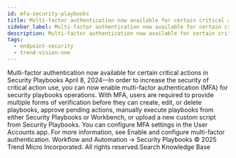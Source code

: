 ```yaml
---
id: mfa-security-playbooks
title: Multi-factor authentication now available for certain critical actions in Security Playbooks
sidebar_label: Multi-factor authentication now available for certain critical actions in Security Playbooks
description: Multi-factor authentication now available for certain critical actions in Security Playbooks
tags:
  - endpoint-security
  - trend-vision-one
---
```


 Multi-factor authentication now available for certain critical actions in Security Playbooks April 8, 2024—In order to increase the security of critical action use, you can now enable multi-factor authentication (MFA) for security playbooks operations. With MFA, users are required to provide multiple forms of verification before they can create, edit, or delete playbooks, approve pending actions, manually execute playbooks from either Security Playbooks or Workbench, or upload a new custom script from Security Playbooks. You can configure MFA settings in the User Accounts app. For more information, see Enable and configure multi-factor authentication. Workflow and Automation → Security Playbooks © 2025 Trend Micro Incorporated. All rights reserved.Search Knowledge Base